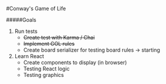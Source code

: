 #Conway's Game of Life

#####Goals
1. Run tests
   - ~~Create test with Karma / Chai~~
   - ~~Implement GOL rules~~
   - Create board serializer for testing board rules -> starting
2. Learn React
   - Create components to display (in browser)
   - Testing React logic
   - Testing graphics